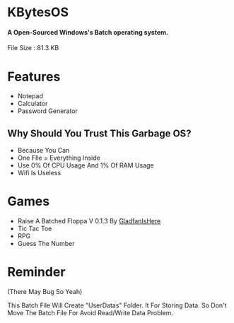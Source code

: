 # KBytesOS
#### A Open-Sourced Windows's Batch operating system.

File Size : 81.3 KB

# Features 

* Notepad
* Calculator
* Password Generator

## Why Should You Trust This Garbage OS?

* Because You Can
* One FIle = Everything Inside
* Use 0% Of CPU Usage And 1% Of RAM Usage
* Wifi Is Useless

# Games

* Raise A Batched Floppa V 0.1.3 By [GladfanIsHere](https://github.com/GladfanIsHere/Raise-a-batched-floppa)
* Tic Tac Toe
* RPG
* Guess The Number

# Reminder 
(There May Bug So Yeah)

This Batch File Will Create "UserDatas" Folder. It For Storing Data.
So Don't Move The Batch File For Avoid Read/Write Data Problem.
